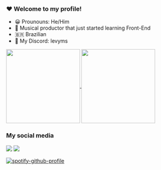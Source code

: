 ### ❤ Welcome to my profile!

- 😀 Prounouns: He/Him
- 🌱 Musical productor that just started learning Front-End
- 🇧🇷 Brazilian
- 💌 My Discord: levyms

<a href="https://github.com/anuraghazra/github-readme-stats">
  <img height=200 align="center" src="https://github-readme-stats.vercel.app/api?username=LevyMS&show_icons=true&theme=tokyonight&include_all_commits=true&count_private=true" />
</a>
<a href="https://github.com/anuraghazra/convoychat">
  <img height=200 align="center" src="https://github-readme-stats.vercel.app/api/top-langs/?username=LevyMS&layout=compact&langs_count=7&theme=tokyonight" />
</a>

### My social media

<div> 
  <a href="https://www.youtube.com/channel/UCEw3jo2DjwkKXbGyY2jeOjw" target="_blank"><img src="https://img.shields.io/badge/YouTube-FF0000?style=for-the-badge&logo=youtube&logoColor=white" target="_blank"></a>
  <a href = "mailto:enzolvms@gmail.com"><img src="https://img.shields.io/badge/-Gmail-%23333?style=for-the-badge&logo=gmail&logoColor=white" target="_blank"></a>
  
</div>

[![spotify-github-profile](https://spotify-github-profile.vercel.app/api/view?uid=31tqdoq5wmn5kq34sini3p3xnhr4&cover_image=true&theme=default&show_offline=false&background_color=121212&interchange=false&bar_color=322a2a&bar_color_cover=false)](https://spotify-github-profile.vercel.app/api/view?uid=31tqdoq5wmn5kq34sini3p3xnhr4&redirect=true)
